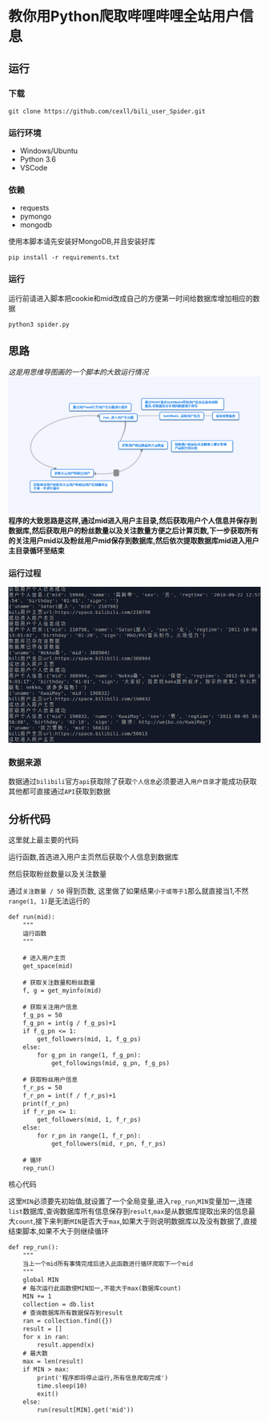 # 教你用Python爬取哔哩哔哩全站用户信息

## 运行
### 下载
```
git clone https://github.com/cexll/bili_user_Spider.git
```
### 运行环境
- Windows/Ubuntu
- Python 3.6
- VSCode
### 依赖
- requests
- pymongo
- mongodb

使用本脚本请先安装好MongoDB,并且安装好库
```
pip install -r requirements.txt
```
### 运行
运行前请进入脚本把cookie和mid改成自己的方便第一时间给数据库增加相应的数据
```
python3 spider.py
```

## 思路
*这是用思维导图画的一个脚本的大致运行情况*
![](img/daotu.png)
**程序的大致思路是这样,通过mid进入用户主目录,然后获取用户个人信息并保存到数据库,然后获取用户的粉丝数量以及关注数量方便之后计算页数,下一步获取所有的关注用户mid以及粉丝用户mid保存到数据库,然后依次提取数据库mid进入用户主目录循环至结束**

### 运行过程
![](img/1.PNG)

### 数据来源
数据通过`bilibili`官方`api`获取除了获取`个人信息`必须要进入`用户目录`才能成功获取其他都可直接通过`API`获取到数据

## 分析代码
这里就上最主要的代码

运行函数,首选进入用户主页然后获取个人信息到数据库

然后获取粉丝数量以及关注数量

通过`关注数量 / 50` 得到页数, 这里做了如果结果`小于或等于1`那么就直接当1,不然`range(1, 1)`是无法运行的

```
def run(mid):
    """
    运行函数
    """
    
    # 进入用户主页
    get_space(mid)

    # 获取关注数量和粉丝数量
    f, g = get_myinfo(mid)

    # 获取关注用户信息
    f_g_ps = 50
    f_g_pn = int(g / f_g_ps)+1
    if f_g_pn <= 1:
        get_followers(mid, 1, f_g_ps)
    else:
        for g_pn in range(1, f_g_pn):
            get_followings(mid, g_pn, f_g_ps)
    
    # 获取粉丝用户信息
    f_r_ps = 50
    f_r_pn = int(f / f_r_ps)+1
    print(f_r_pn)
    if f_r_pn <= 1:
        get_followers(mid, 1, f_r_ps)
    else:
        for r_pn in range(1, f_r_pn): 
            get_followers(mid, r_pn, f_r_ps)

    # 循环
    rep_run()
```

核心代码

这里`MIN`必须要先初始值,就设置了一个全局变量,进入`rep_run`,`MIN`变量加一,连接`list`数据库,查询数据库所有信息保存到`result`,`max`是从数据库提取出来的信息最大`count`,接下来判断`MIN`是否大于`max`,如果大于则说明数据库以及没有数据了,直接结束脚本,如果不大于则继续循环
```
def rep_run():
    """
    当上一个mid所有事情完成后进入此函数进行循环爬取下一个mid
    """
    global MIN
    # 每次运行此函数使MIN加一,不能大于max(数据库count)
    MIN += 1
    collection = db.list
    # 查询数据库所有数据保存到result
    ran = collection.find({})
    result = []
    for x in ran:
        result.append(x)
    # 最大数
    max = len(result)
    if MIN > max:
        print('程序即将停止运行,所有信息爬取完成')
        time.sleep(10)
        exit()  
    else:
        run(result[MIN].get('mid'))
```



    
